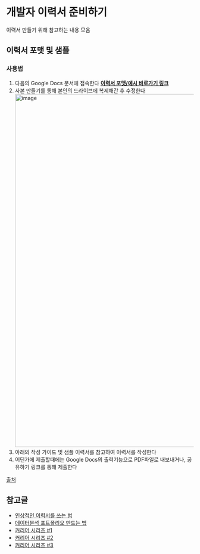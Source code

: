 개발자 이력서 준비하기
==================
이력서 만들기 위해 참고하는 내용 모음

## 이력서 포맷 및 샘플

### 사용법
1. 다음의 Google Docs 문서에 접속한다 [**이력서 포맷/예시 바로가기 링크**](https://docs.google.com/document/d/1Y2Y7-DWO-0F68nsUxB-ObYbXTdQgBHu-Fw48yTYG6R0/edit?usp=sharing)
2. 사본 만들기를 통해 본인의 드라이브에 복제해간 후 수정한다  <img width="948" alt="image" src="https://user-images.githubusercontent.com/7837143/154478978-bd755bfe-3250-4c58-a6d6-c9f3b22e75a4.png">
3. 아래의 작성 가이드 및 샘플 이력서를 참고하여 이력서를 작성한다
4. 어딘가에 제출할때에는 Google Docs의 출력기능으로 PDF파일로 내보내거나, 공유하기 링크를 통해 제출한다

[출처](https://github.com/codingmonster-tv/Awesome_Resume_Portfolio)

## 참고글
- [인상적인 이력서를 쓰는 법](https://world.hey.com/bach/post-025aca8b)
- [데이터분석 포트폴리오 만드는 법](https://velog.io/@chjy100418/%EB%8D%B0%EC%9D%B4%ED%84%B0%EB%B6%84%EC%84%9D-%ED%8F%AC%ED%8A%B8%ED%8F%B4%EB%A6%AC%EC%98%A4-%EB%A7%8C%EB%93%9C%EB%8A%94-%EB%B2%95)
- [커리어 시리즈 #1](https://suy379.tistory.com/18)
- [커리어 시리즈 #2](https://suy379.tistory.com/32)
- [커리어 시리즈 #3](https://suy379.tistory.com/185)

